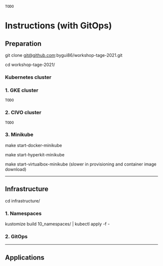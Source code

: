 
`TODO`

# Instructions (with GitOps)

## Preparation

git clone git@github.com:bygui86/workshop-tage-2021.git

cd workshop-tage-2021/

### Kubernetes cluster

### 1. GKE cluster

`TODO`

### 2. CIVO cluster

`TODO`

### 3. Minikube

make start-docker-minikube

make start-hyperkit-minikube

make start-virtualbox-minikube (slower in provisioning and container image download)

---

## Infrastructure

cd infrastructure/

### 1. Namespaces

kustomize build 10_namespaces/ | kubectl apply -f -

### 2. GitOps


---

## Applications

